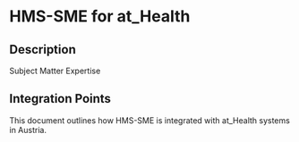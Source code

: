 # HMS-SME for at_Health

## Description

Subject Matter Expertise

## Integration Points

This document outlines how HMS-SME is integrated with at_Health systems in Austria.
